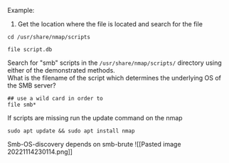 Example: 


1. Get the location where the file is located and search for the file 
```shell
cd /usr/share/nmap/scripts

file script.db
```


Search for "smb" scripts in the `/usr/share/nmap/scripts/` directory using either of the demonstrated methods.  
What is the filename of the script which determines the underlying OS of the SMB server?

```shell
## use a wild card in order to 
file smb*
```

If scripts are missing run the update command on the nmap 
```shell
sudo apt update && sudo apt install nmap
```

Smb-OS-discovery depends on smb-brute
![[Pasted image 20221114230114.png]]
